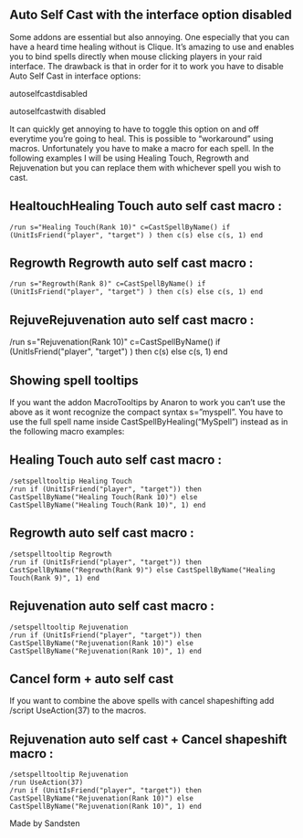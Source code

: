 ## Auto Self Cast with the interface option disabled

Some addons are essential but also annoying. One especially that you can have a heard time healing without is Clique. It’s amazing to use and enables you to bind spells directly when mouse clicking players in your raid interface. The drawback is that in order for it to work you have to disable Auto Self Cast in interface options:

autoselfcastdisabled

autoselfcastwith disabled

It can quickly get annoying to have to toggle this option on and off everytime you’re going to heal. This is possible to “workaround” using macros. Unfortunately you have to make a macro for each spell. In the following examples I will be using Healing Touch, Regrowth and Rejuvenation but you can replace them with whichever spell you wish to cast.


## HealtouchHealing Touch auto self cast macro :
```	
/run s="Healing Touch(Rank 10)" c=CastSpellByName() if (UnitIsFriend("player", "target") ) then c(s) else c(s, 1) end
```


## Regrowth Regrowth auto self cast macro :
```	
/run s="Regrowth(Rank 8)" c=CastSpellByName() if (UnitIsFriend("player", "target") ) then c(s) else c(s, 1) end
```


## RejuveRejuvenation auto self cast macro :
	
/run s="Rejuvenation(Rank 10)" c=CastSpellByName() if (UnitIsFriend("player", "target") ) then c(s) else c(s, 1) end


## Showing spell tooltips

If you want the addon MacroTooltips by Anaron to work you can’t use the above as it wont recognize the compact syntax s=”myspell”. You have to use the full spell name inside CastSpellByHealing(“MySpell”) instead as in the following macro examples:


## Healing Touch auto self cast macro :
```	
/setspelltooltip Healing Touch
/run if (UnitIsFriend("player", "target")) then CastSpellByName("Healing Touch(Rank 10)") else CastSpellByName("Healing Touch(Rank 10)", 1) end
```


## Regrowth auto self cast macro :
```	
/setspelltooltip Regrowth
/run if (UnitIsFriend("player", "target")) then CastSpellByName("Regrowth(Rank 9)") else CastSpellByName("Healing Touch(Rank 9)", 1) end
```


## Rejuvenation auto self cast macro :
```	
/setspelltooltip Rejuvenation
/run if (UnitIsFriend("player", "target")) then CastSpellByName("Rejuvenation(Rank 10)") else CastSpellByName("Rejuvenation(Rank 10)", 1) end
```


## Cancel form + auto self cast

If you want to combine the above spells with cancel shapeshifting add /script UseAction(37) to the macros.

## Rejuvenation auto self cast + Cancel shapeshift macro :
```	
/setspelltooltip Rejuvenation
/run UseAction(37)
/run if (UnitIsFriend("player", "target")) then CastSpellByName("Rejuvenation(Rank 10)") else CastSpellByName("Rejuvenation(Rank 10)", 1) end
```

Made by Sandsten